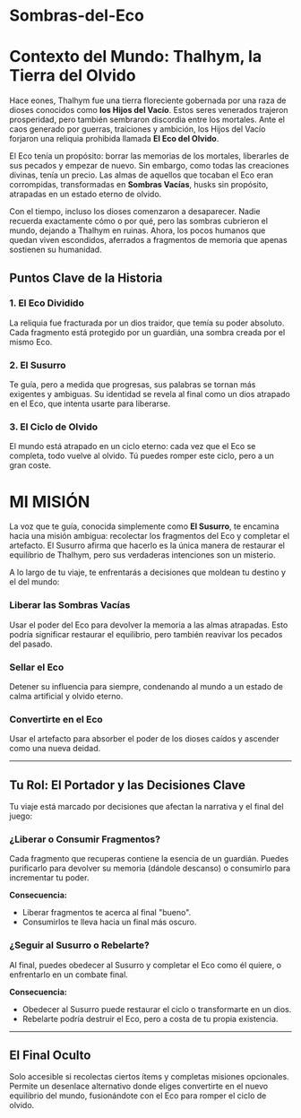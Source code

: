# Sombras-del-Eco

# Contexto del Mundo: Thalhym, la Tierra del Olvido

Hace eones, Thalhym fue una tierra floreciente gobernada por una raza de dioses conocidos como **los Hijos del Vacío**. Estos seres venerados trajeron prosperidad, pero también sembraron discordia entre los mortales. Ante el caos generado por guerras, traiciones y ambición, los Hijos del Vacío forjaron una reliquia prohibida llamada **El Eco del Olvido**.

El Eco tenía un propósito: borrar las memorias de los mortales, liberarles de sus pecados y empezar de nuevo. Sin embargo, como todas las creaciones divinas, tenía un precio. Las almas de aquellos que tocaban el Eco eran corrompidas, transformadas en **Sombras Vacías**, husks sin propósito, atrapadas en un estado eterno de olvido.

Con el tiempo, incluso los dioses comenzaron a desaparecer. Nadie recuerda exactamente cómo o por qué, pero las sombras cubrieron el mundo, dejando a Thalhym en ruinas. Ahora, los pocos humanos que quedan viven escondidos, aferrados a fragmentos de memoria que apenas sostienen su humanidad.

## Puntos Clave de la Historia

### 1. El Eco Dividido
La reliquia fue fracturada por un dios traidor, que temía su poder absoluto. Cada fragmento está protegido por un guardián, una sombra creada por el mismo Eco.

### 2. El Susurro
Te guía, pero a medida que progresas, sus palabras se tornan más exigentes y ambiguas. Su identidad se revela al final como un dios atrapado en el Eco, que intenta usarte para liberarse.

### 3. El Ciclo de Olvido
El mundo está atrapado en un ciclo eterno: cada vez que el Eco se completa, todo vuelve al olvido. Tú puedes romper este ciclo, pero a un gran coste.

# MI MISIÓN

La voz que te guía, conocida simplemente como **El Susurro**, te encamina hacia una misión ambigua: recolectar los fragmentos del Eco y completar el artefacto. El Susurro afirma que hacerlo es la única manera de restaurar el equilibrio de Thalhym, pero sus verdaderas intenciones son un misterio.

A lo largo de tu viaje, te enfrentarás a decisiones que moldean tu destino y el del mundo:

### Liberar las Sombras Vacías
Usar el poder del Eco para devolver la memoria a las almas atrapadas. Esto podría significar restaurar el equilibrio, pero también reavivar los pecados del pasado.

### Sellar el Eco
Detener su influencia para siempre, condenando al mundo a un estado de calma artificial y olvido eterno.

### Convertirte en el Eco
Usar el artefacto para absorber el poder de los dioses caídos y ascender como una nueva deidad.

---

## Tu Rol: El Portador y las Decisiones Clave

Tu viaje está marcado por decisiones que afectan la narrativa y el final del juego:

### ¿Liberar o Consumir Fragmentos?
Cada fragmento que recuperas contiene la esencia de un guardián. Puedes purificarlo para devolver su memoria (dándole descanso) o consumirlo para incrementar tu poder.

**Consecuencia:**
- Liberar fragmentos te acerca al final "bueno".
- Consumirlos te lleva hacia un final más oscuro.

### ¿Seguir al Susurro o Rebelarte?
Al final, puedes obedecer al Susurro y completar el Eco como él quiere, o enfrentarlo en un combate final.

**Consecuencia:**
- Obedecer al Susurro puede restaurar el ciclo o transformarte en un dios.
- Rebelarte podría destruir el Eco, pero a costa de tu propia existencia.

---

## El Final Oculto

Solo accesible si recolectas ciertos ítems y completas misiones opcionales. Permite un desenlace alternativo donde eliges convertirte en el nuevo equilibrio del mundo, fusionándote con el Eco para romper el ciclo de olvido.

